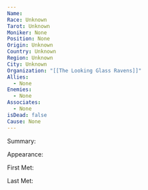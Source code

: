 ```yaml
---
Name: 
Race: Unknown
Tarot: Unknown
Moniker: None
Position: None
Origin: Unknown
Country: Unknown
Region: Unknown
City: Unknown
Organization: "[[The Looking Glass Ravens]]"
Allies:
  - None
Enemies:
  - None
Associates:
  - None
isDead: false
Cause: None
---
```

Summary:

Appearance: 

First Met: 

Last Met: 
